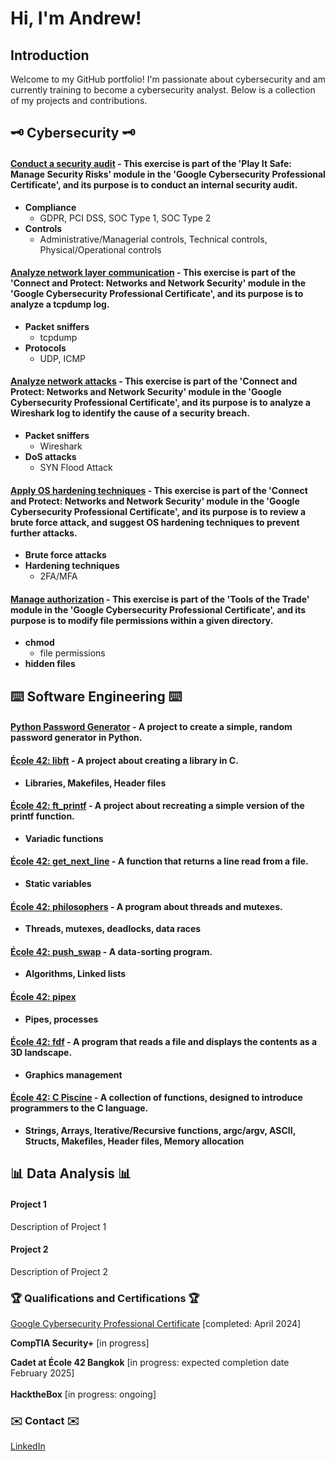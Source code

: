 # Hi, I'm Andrew!

## Introduction
Welcome to my GitHub portfolio! I'm passionate about cybersecurity and am currently training to become a cybersecurity analyst. Below is a collection of my projects and contributions.

## :old_key: Cybersecurity :old_key:

#### <a href="https://github.com/andrewrodgers90/conduct_a_security_audit/tree/main">Conduct a security audit</a> - This exercise is part of the '**Play It Safe: Manage Security Risks**' module in the 'Google Cybersecurity Professional Certificate', and its purpose is to conduct an internal security audit. 
+ **Compliance**
  + GDPR, PCI DSS, SOC Type 1, SOC Type 2
+ **Controls**
  + Administrative/Managerial controls, Technical controls, Physical/Operational controls

#### <a href="https://github.com/andrewrodgers90/analyze_network_layer_communication/tree/main">Analyze network layer communication</a> - This exercise is part of the '**Connect and Protect: Networks and Network Security**' module in the 'Google Cybersecurity Professional Certificate', and its purpose is to analyze a tcpdump log.
+ **Packet sniffers**
  + tcpdump
+ **Protocols**
  + UDP, ICMP

#### <a href="https://github.com/andrewrodgers90/analyze_network_attacks/tree/main">Analyze network attacks</a> - This exercise is part of the '**Connect and Protect: Networks and Network Security**' module in the 'Google Cybersecurity Professional Certificate', and its purpose is to analyze a Wireshark log to identify the cause of a security breach.
+ **Packet sniffers**
  + Wireshark
+ **DoS attacks**
  + SYN Flood Attack

#### <a href="https://github.com/andrewrodgers90/apply_OS_hardening_techniques/tree/main">Apply OS hardening techniques</a> - This exercise is part of the '**Connect and Protect: Networks and Network Security**' module in the 'Google Cybersecurity Professional Certificate', and its purpose is to review a brute force attack, and suggest OS hardening techniques to prevent further attacks.
+ **Brute force attacks**
+ **Hardening techniques**
  + 2FA/MFA

#### <a href="https://github.com/andrewrodgers90/manage_authorization/blob/main/README.md">Manage authorization</a> - This exercise is part of the '**Tools of the Trade**' module in the 'Google Cybersecurity Professional Certificate', and its purpose is to modify file permissions within a given directory.
+ **chmod**
  + file permissions
+ **hidden files** 

## :keyboard: Software Engineering :keyboard:

#### <a href="https://github.com/andrewrodgers90/password_generator/tree/main">Python Password Generator</a> - A project to create a simple, random password generator in Python.

#### <a href="https://github.com/andrewrodgers90/42_libft">École 42: libft</a> - A project about creating a library in C.
+ **Libraries, Makefiles, Header files**

#### <a href="https://github.com/andrewrodgers90/42_ft_printf">École 42: ft_printf</a> - A project about recreating a simple version of the printf function.
+ **Variadic functions**

#### <a href="https://github.com/andrewrodgers90/42_get_next_line">École 42: get_next_line</a> - A function that returns a line read from a file.
+ **Static variables**

#### <a href="https://github.com/andrewrodgers90/42_philosophers">École 42: philosophers</a> - A program about threads and mutexes.
+ **Threads, mutexes, deadlocks, data races**

#### <a href="https://github.com/andrewrodgers90/42_push_swap">École 42: push_swap</a> - A data-sorting program.
+ **Algorithms, Linked lists**

#### <a href="https://github.com/andrewrodgers90/42_pipex">École 42: pipex</a>
+ **Pipes, processes**

#### <a href="https://github.com/andrewrodgers90/42_fdf">École 42: fdf</a> - A program that reads a file and displays the contents as a 3D landscape.
+ **Graphics management**

#### <a href="https://github.com/andrewrodgers90/andrewrodgers90/blob/main/piscine.md">École 42: C Piscine</a> - A collection of functions, designed to introduce programmers to the C language.
+ **Strings, Arrays, Iterative/Recursive functions, argc/argv, ASCII, Structs, Makefiles, Header files, Memory allocation**

## :bar_chart: Data Analysis :bar_chart:

#### Project 1
Description of Project 1

#### Project 2
Description of Project 2

### :trophy: Qualifications and Certifications :trophy:
<a href="https://www.coursera.org/account/accomplishments/specialization/certificate/JTWSM9V8BBV7">Google Cybersecurity Professional Certificate</a> [completed: April 2024]
<br>

**CompTIA Security+** [in progress]

**Cadet at École 42 Bangkok** [in progress: expected completion date February 2025]
<br><br>
**HacktheBox** [in progress: ongoing]

### :envelope: Contact :envelope:

<a href="www.linkedin.com/in/andrew-rodgers-ab4b1b265">LinkedIn</a>
